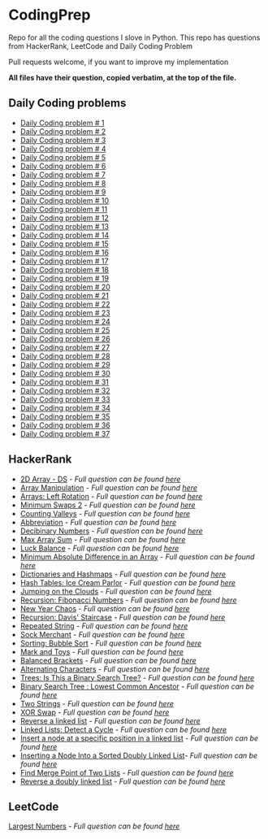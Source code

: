# CodingPrep
Repo for all the coding questions I slove in Python.
This repo has questions from HackerRank, LeetCode and Daily Coding Problem

Pull requests welcome, if you want to improve my implementation

**All files have their question, copied verbatim, at the top of the file.**

## Daily Coding problems
- [Daily Coding problem # 1](DailyCodingProblem/1_Google_Two_Sum.py)
- [Daily Coding problem # 2](DailyCodingProblem/2_Uber_arrays_question.py)
- [Daily Coding problem # 3](DailyCodingProblem/3_Google_Serialize_BST.py)
- [Daily Coding problem # 4](DailyCodingProblem/4_Stripe_smallest_positive_number.py)
- [Daily Coding problem # 5](DailyCodingProblem/5_JaneStreet_functional_programming.py)
- [Daily Coding problem # 6](DailyCodingProblem/6_Google_XOR_linked_list.py)
- [Daily Coding problem # 7](DailyCodingProblem/7_Facebook_Decoding_porblem.py)
- [Daily Coding problem # 8](DailyCodingProblem/8_Google_Unival_trees.py)
- [Daily Coding problem # 9](DailyCodingProblem/9_Airbnb_NonAdjacent_Sum.py)
- [Daily Coding problem # 10](DailyCodingProblem/10_Apple_Job_Scheduler.py)
- [Daily Coding problem # 11](DailyCodingProblem/11_Twitter_AutoComplete.py)
- [Daily Coding problem # 12](DailyCodingProblem/12_Amazon_Staircase_problem.py)
- [Daily Coding problem # 13](DailyCodingProblem/13_Amazon_LongestDistinctSubstring.py)
- [Daily Coding problem # 14](DailyCodingProblem/14_Google_MonteCarlor_pi_Estimate.py)
- [Daily Coding problem # 15](DailyCodingProblem/15_UniformSampling_from_stream.py)
- [Daily Coding problem # 16](DailyCodingProblem/16_Twitter_log_orders.py)
- [Daily Coding problem # 17](DailyCodingProblem/17_Google_Longest_Absolute_Path.py)
- [Daily Coding problem # 18](DailyCodingProblem/18_Google_Max_of_Subarray.py)
- [Daily Coding problem # 19](DailyCodingProblem/19_Facebook_Builders_Min_Cost.py)
- [Daily Coding problem # 20](DailyCodingProblem/20_Intersecting_point_of_two_linkend_lists.py)
- [Daily Coding problem # 21](DailyCodingProblem/21_Snapchat_Number_of_Classrrooms.py)
- [Daily Coding problem # 22](DailyCodingProblem/22_MS_Sentence_from_Dict.py)
- [Daily Coding problem # 23](DailyCodingProblem/23_Google_Find_Min_Path.py)
- [Daily Coding problem # 24](DailyCodingProblem/24_Locking_Binary_tree.py)
- [Daily Coding problem # 25](DailyCodingProblem/25_Facebook_regular_expression.py)
- [Daily Coding problem # 26](DailyCodingProblem/26_Google_Remove_from_LinkedList.py)
- [Daily Coding problem # 27](DailyCodingProblem/27_balanced_brackets.py)
- [Daily Coding problem # 28](DailyCodingProblem/28_Palantir_Justtify_text.py)
- [Daily Coding problem # 29](DailyCodingProblem/29_Amazon_Run_length_encoding.py)
- [Daily Coding problem # 30](DailyCodingProblem/30_Facebook_Holding_capacity.py)
- [Daily Coding problem # 31](DailyCodingProblem/31_Google_Min_Edit_Distance.py)
- [Daily Coding problem # 32](DailyCodingProblem/32_Jane_Street_Currency_Arbitration.py)
- [Daily Coding problem # 33](DailyCodingProblem/33_MS_Running_Median.py)
- [Daily Coding problem # 34](DailyCodingProblem/34_Quora_Make_Palindrome.py)
- [Daily Coding problem # 35](DailyCodingProblem/35_Google_Arrange_Chars_in_Linear_time.py)
- [Daily Coding problem # 36](DailyCodingProblem/36_Dropbox_Find_Second_Largest_Node_in_BST.py)
- [Daily Coding problem # 37](DailyCodingProblem/37_Google_Power_Set.py)


## HackerRank
- [2D Array - DS](2D_Array_HourGlassSum.py) - *Full question can be found [here](https://www.hackerrank.com/challenges/ctci-array-left-rotation/problem?h_l=interview&playlist_slugs%5B%5D%5B%5D=interview-preparation-kit&playlist_slugs%5B%5D%5B%5D=arrays)*
- [Array Manipulation](Array_manipulation.py) - *Full question can be found [here](https://www.hackerrank.com/challenges/crush/problem?h_l=interview&playlist_slugs%5B%5D=interview-preparation-kit&playlist_slugs%5B%5D=arrays)*
- [Arrays: Left Rotation](Arrays_LeftRotation.py) - *Full question can be found [here](https://www.hackerrank.com/challenges/ctci-array-left-rotation/problem?h_l=interview&playlist_slugs%5B%5D%5B%5D=interview-preparation-kit&playlist_slugs%5B%5D%5B%5D=arrays)*
- [Minimum Swaps 2](Arrays_MinSwaps.py) - *Full question can be found [here](https://www.hackerrank.com/challenges/minimum-swaps-2/problem?h_l=interview&playlist_slugs%5B%5D=interview-preparation-kit&playlist_slugs%5B%5D=arrays)*
- [Counting Valleys](Counting_Valleys.py) - *Full question can be found [here](https://www.hackerrank.com/challenges/counting-valleys/problem?h_l=interview&playlist_slugs%5B%5D=interview-preparation-kit&playlist_slugs%5B%5D=warmup)*
- [Abbreviation](Dynamic_Abbreviavtion.py) - *Full question can be found [here](https://www.hackerrank.com/challenges/abbr/problem?h_l=interview&playlist_slugs%5B%5D=interview-preparation-kit&playlist_slugs%5B%5D=dynamic-programming)*
- [Decibinary Numbers](Dynamic_Decibinary.py) - *Full question can be found [here](https://www.hackerrank.com/challenges/decibinary-numbers?h_l=interview&playlist_slugs%5B%5D=interview-preparation-kit&playlist_slugs%5B%5D=dynamic-programming)*
- [Max Array Sum](DynamicProg_MaxArraySum.py) - *Full question can be found [here](https://www.hackerrank.com/challenges/max-array-sum/problem?h_l=interview&playlist_slugs%5B%5D=interview-preparation-kit&playlist_slugs%5B%5D=dynamic-programming)*
- [Luck Balance](Greedy_Luck_Balance.py) - *Full question can be found [here](https://www.hackerrank.com/challenges/luck-balance/problem?h_l=interview&playlist_slugs%5B%5D=interview-preparation-kit&playlist_slugs%5B%5D=greedy-algorithms)*
- [Minimum Absolute Difference in an Array](Greedy_Minimum_Absolute_Difference_n_Array.py) - *Full question can be found [here](https://www.hackerrank.com/challenges/minimum-absolute-difference-in-an-array/problem?h_l=interview&playlist_slugs%5B%5D=interview-preparation-kit&playlist_slugs%5B%5D=greedy-algorithms)*
- [Dictionaries and Hashmaps](Hash_Tables_Ransom_Note.py) - *Full question can be found [here](https://www.hackerrank.com/challenges/ctci-ransom-note/problem?h_l=interview&playlist_slugs%5B%5D=interview-preparation-kit&playlist_slugs%5B%5D=dictionaries-hashmaps)*
- [Hash Tables: Ice Cream Parlor](HashTables_IceCream_Parlor.py) - *Full question can be found [here](https://www.hackerrank.com/challenges/ctci-ice-cream-parlor/problem?h_l=interview&playlist_slugs%5B%5D=interview-preparation-kit&playlist_slugs%5B%5D=search)*
- [Jumping on the Clouds](Jumping_on_the_Clouds.py) - *Full question can be found [here](https://www.hackerrank.com/challenges/jumping-on-the-clouds/problem)*
- [Recursion: Fibonacci Numbers](Fibonacci.py) - *Full question can be found [here](https://www.hackerrank.com/challenges/ctci-fibonacci-numbers/problem?h_l=interview&playlist_slugs%5B%5D=interview-preparation-kit&playlist_slugs%5B%5D=recursion-backtracking)*
- [New Year Chaos](NewYearChaos.py) - *Full question can be found [here](https://www.hackerrank.com/challenges/new-year-chaos/problem)*
- [Recursion: Davis' Staircase](Recursion_Davis_Staircase.py) - *Full question can be found [here](https://www.hackerrank.com/challenges/ctci-recursive-staircase/problem?h_l=interview&playlist_slugs%5B%5D=interview-preparation-kit&playlist_slugs%5B%5D=recursion-backtracking)*
- [Repeated String](Repeated_String.py) - *Full question can be found [here](https://www.hackerrank.com/challenges/repeated-string/problem?h_r=internal-search)*
- [Sock Merchant](Sock_Merchant.py) - *Full question can be found [here](https://www.hackerrank.com/challenges/sock-merchant/problem)*
- [Sorting: Bubble Sort](Sorting_Bubble_Sort.py) - *Full question can be found [here](https://www.hackerrank.com/challenges/ctci-bubble-sort/problem?h_l=interview&playlist_slugs%5B%5D=interview-preparation-kit&playlist_slugs%5B%5D=sorting)*
- [Mark and Toys](Sorting_Mark_and_toys.py) - *Full question can be found [here](https://www.hackerrank.com/challenges/mark-and-toys/problem?h_l=interview&playlist_slugs%5B%5D=interview-preparation-kit&playlist_slugs%5B%5D=sorting)*
- [Balanced Brackets](Stacks_n_Queues_Balanced_brackets.py) - *Full question can be found [here](https://www.hackerrank.com/challenges/balanced-brackets/problem)*
- [Alternating Characters](Strings_Alternating_Characters.py) - *Full question can be found [here](https://www.hackerrank.com/challenges/alternating-characters/problem)*
- [Trees: Is This a Binary Search Tree?](Trees_Is_This_a_Binary_Search_Tree.py) - *Full question can be found [here](https://www.hackerrank.com/challenges/ctci-is-binary-search-tree/problem)*
- [Binary Search Tree : Lowest Common Ancestor](Trees_Is_This_a_Binary_Search_Tree.py) - *Full question can be found [here](https://www.hackerrank.com/challenges/binary-search-tree-lowest-common-ancestor/problem)*
- [Two Strings](Two_Strings.py) - *Full question can be found [here](https://www.hackerrank.com/challenges/two-strings/problem)*
- [XOR Swap](XOR_swap.py) - *Full question can be found [here](https://www.hackerrank.com/topics/bitwise-xor)*
- [Reverse a linked list](Linked_Lists_ReverseLinkedList.py) - *Full question can be found [here](https://www.hackerrank.com/challenges/reverse-a-linked-list/problem)*
- [Linked Lists: Detect a Cycle](LinkedList_FindCycleInLinkedList.py) -  *Full question can be found [here](https://www.hackerrank.com/challenges/ctci-linked-list-cycle/problem)*
- [Insert a node at a specific position in a linked list](LinkedList_InsertNodeAtSpecificPosition.py) - *Full question can be found [here](https://www.hackerrank.com/challenges/insert-a-node-at-a-specific-position-in-a-linked-list/problem)*
- [Inserting a Node Into a Sorted Doubly Linked List](LinkedList_InsertNodeInSortedDoublyLinkedList.py)- *Full question can be found [here](https://www.hackerrank.com/challenges/insert-a-node-into-a-sorted-doubly-linked-list/problem)*
- [Find Merge Point of Two Lists](LinkedLists_FindMergePointOfTwoLists.py) - *Full question can be found [here](https://www.hackerrank.com/challenges/find-the-merge-point-of-two-joined-linked-lists/problem)*
- [Reverse a doubly linked list](LinkedLists_ReveserseDoublyLinkedList.py) - *Full question can be found [here](https://www.hackerrank.com/challenges/reverse-a-doubly-linked-list/problem)*

## LeetCode
[Largest Numbers](largest_number.py) - *Full question can be found [here](https://leetcode.com/problems/largest-number)*

